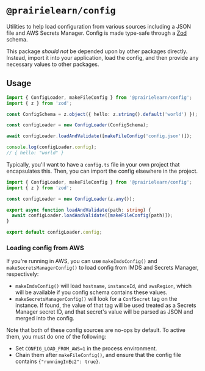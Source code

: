 # `@prairielearn/config`

Utilities to help load configuration from various sources including a JSON file and AWS Secrets Manager. Config is made type-safe through a [Zod](https://github.com/colinhacks/zod) schema.

This package _should not_ be depended upon by other packages directly. Instead, import it into your application, load the config, and then provide any necessary values to other packages.

## Usage

```ts
import { ConfigLoader, makeFileConfig } from '@prairielearn/config';
import { z } from 'zod';

const ConfigSchema = z.object({ hello: z.string().default('world') });

const configLoader = new ConfigLoader(ConfigSchema);

await configLoader.loadAndValidate([makeFileConfig('config.json')]);

console.log(configLoader.config);
// { hello: "world" }
```

Typically, you'll want to have a `config.ts` file in your own project that encapsulates this. Then, you can import the config elsewhere in the project.

```ts
import { ConfigLoader, makeFileConfig } from '@prairielearn/config';
import { z } from 'zod';

const configLoader = new ConfigLoader(z.any());

export async function loadAndValidate(path: string) {
  await configLoader.loadAndValidate([makeFileConfig(path)]);
}

export default configLoader.config;
```

### Loading config from AWS

If you're running in AWS, you can use `makeImdsConfig()` and `makeSecretsManagerConfig()` to load config from IMDS and Secrets Manager, respectively:

- `makeImdsConfig()` will load `hostname`, `instanceId`, and `awsRegion`, which will be available if you config schema contains these values.
- `makeSecretsManagerConfig()` will look for a `ConfSecret` tag on the instance. If found, the value of that tag will be used treated as a Secrets Manager secret ID, and that secret's value will be parsed as JSON and merged into the config.

Note that both of these config sources are no-ops by default. To active them, you must do one of the following:

- Set `CONFIG_LOAD_FROM_AWS=1` in the process environment.
- Chain them after `makeFileConfig()`, and ensure that the config file contains `{"runningInEc2": true}`.
